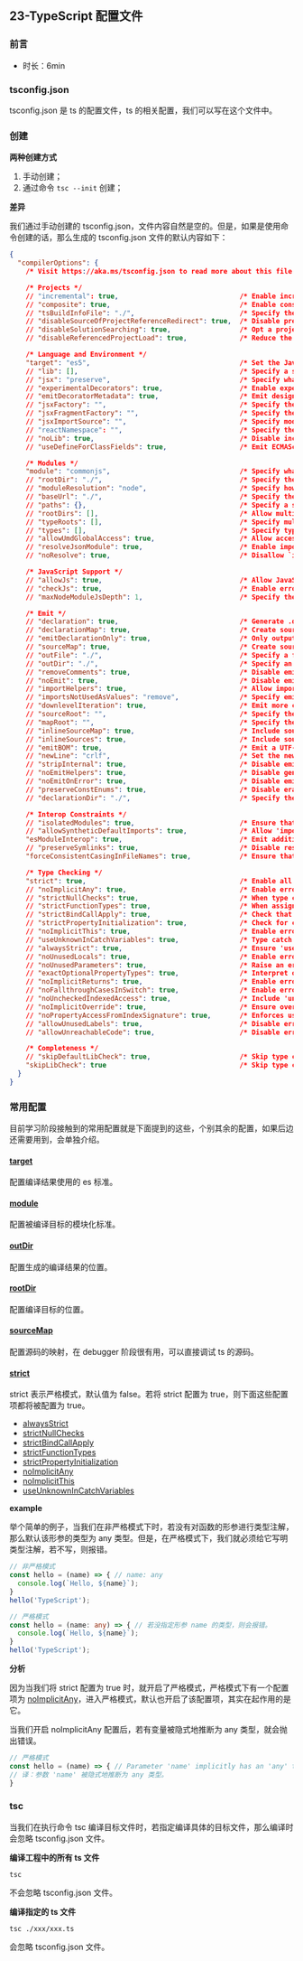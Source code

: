 ## 23-TypeScript 配置文件

### 前言

- 时长：6min

### tsconfig.json

tsconfig.json 是 ts 的配置文件，ts 的相关配置，我们可以写在这个文件中。

### 创建

**两种创建方式**

1. 手动创建；
2. 通过命令 `tsc --init` 创建；

**差异**

我们通过手动创建的 tsconfig.json，文件内容自然是空的。但是，如果是使用命令创建的话，那么生成的 tsconfig.json 文件的默认内容如下：

```json
{
  "compilerOptions": {
    /* Visit https://aka.ms/tsconfig.json to read more about this file */

    /* Projects */
    // "incremental": true,                              /* Enable incremental compilation */
    // "composite": true,                                /* Enable constraints that allow a TypeScript project to be used with project references. */
    // "tsBuildInfoFile": "./",                          /* Specify the folder for .tsbuildinfo incremental compilation files. */
    // "disableSourceOfProjectReferenceRedirect": true,  /* Disable preferring source files instead of declaration files when referencing composite projects */
    // "disableSolutionSearching": true,                 /* Opt a project out of multi-project reference checking when editing. */
    // "disableReferencedProjectLoad": true,             /* Reduce the number of projects loaded automatically by TypeScript. */

    /* Language and Environment */
    "target": "es5",                                     /* Set the JavaScript language version for emitted JavaScript and include compatible library declarations. */
    // "lib": [],                                        /* Specify a set of bundled library declaration files that describe the target runtime environment. */
    // "jsx": "preserve",                                /* Specify what JSX code is generated. */
    // "experimentalDecorators": true,                   /* Enable experimental support for TC39 stage 2 draft decorators. */
    // "emitDecoratorMetadata": true,                    /* Emit design-type metadata for decorated declarations in source files. */
    // "jsxFactory": "",                                 /* Specify the JSX factory function used when targeting React JSX emit, e.g. 'React.createElement' or 'h' */
    // "jsxFragmentFactory": "",                         /* Specify the JSX Fragment reference used for fragments when targeting React JSX emit e.g. 'React.Fragment' or 'Fragment'. */
    // "jsxImportSource": "",                            /* Specify module specifier used to import the JSX factory functions when using `jsx: react-jsx*`.` */
    // "reactNamespace": "",                             /* Specify the object invoked for `createElement`. This only applies when targeting `react` JSX emit. */
    // "noLib": true,                                    /* Disable including any library files, including the default lib.d.ts. */
    // "useDefineForClassFields": true,                  /* Emit ECMAScript-standard-compliant class fields. */

    /* Modules */
    "module": "commonjs",                                /* Specify what module code is generated. */
    // "rootDir": "./",                                  /* Specify the root folder within your source files. */
    // "moduleResolution": "node",                       /* Specify how TypeScript looks up a file from a given module specifier. */
    // "baseUrl": "./",                                  /* Specify the base directory to resolve non-relative module names. */
    // "paths": {},                                      /* Specify a set of entries that re-map imports to additional lookup locations. */
    // "rootDirs": [],                                   /* Allow multiple folders to be treated as one when resolving modules. */
    // "typeRoots": [],                                  /* Specify multiple folders that act like `./node_modules/@types`. */
    // "types": [],                                      /* Specify type package names to be included without being referenced in a source file. */
    // "allowUmdGlobalAccess": true,                     /* Allow accessing UMD globals from modules. */
    // "resolveJsonModule": true,                        /* Enable importing .json files */
    // "noResolve": true,                                /* Disallow `import`s, `require`s or `<reference>`s from expanding the number of files TypeScript should add to a project. */

    /* JavaScript Support */
    // "allowJs": true,                                  /* Allow JavaScript files to be a part of your program. Use the `checkJS` option to get errors from these files. */
    // "checkJs": true,                                  /* Enable error reporting in type-checked JavaScript files. */
    // "maxNodeModuleJsDepth": 1,                        /* Specify the maximum folder depth used for checking JavaScript files from `node_modules`. Only applicable with `allowJs`. */

    /* Emit */
    // "declaration": true,                              /* Generate .d.ts files from TypeScript and JavaScript files in your project. */
    // "declarationMap": true,                           /* Create sourcemaps for d.ts files. */
    // "emitDeclarationOnly": true,                      /* Only output d.ts files and not JavaScript files. */
    // "sourceMap": true,                                /* Create source map files for emitted JavaScript files. */
    // "outFile": "./",                                  /* Specify a file that bundles all outputs into one JavaScript file. If `declaration` is true, also designates a file that bundles all .d.ts output. */
    // "outDir": "./",                                   /* Specify an output folder for all emitted files. */
    // "removeComments": true,                           /* Disable emitting comments. */
    // "noEmit": true,                                   /* Disable emitting files from a compilation. */
    // "importHelpers": true,                            /* Allow importing helper functions from tslib once per project, instead of including them per-file. */
    // "importsNotUsedAsValues": "remove",               /* Specify emit/checking behavior for imports that are only used for types */
    // "downlevelIteration": true,                       /* Emit more compliant, but verbose and less performant JavaScript for iteration. */
    // "sourceRoot": "",                                 /* Specify the root path for debuggers to find the reference source code. */
    // "mapRoot": "",                                    /* Specify the location where debugger should locate map files instead of generated locations. */
    // "inlineSourceMap": true,                          /* Include sourcemap files inside the emitted JavaScript. */
    // "inlineSources": true,                            /* Include source code in the sourcemaps inside the emitted JavaScript. */
    // "emitBOM": true,                                  /* Emit a UTF-8 Byte Order Mark (BOM) in the beginning of output files. */
    // "newLine": "crlf",                                /* Set the newline character for emitting files. */
    // "stripInternal": true,                            /* Disable emitting declarations that have `@internal` in their JSDoc comments. */
    // "noEmitHelpers": true,                            /* Disable generating custom helper functions like `__extends` in compiled output. */
    // "noEmitOnError": true,                            /* Disable emitting files if any type checking errors are reported. */
    // "preserveConstEnums": true,                       /* Disable erasing `const enum` declarations in generated code. */
    // "declarationDir": "./",                           /* Specify the output directory for generated declaration files. */

    /* Interop Constraints */
    // "isolatedModules": true,                          /* Ensure that each file can be safely transpiled without relying on other imports. */
    // "allowSyntheticDefaultImports": true,             /* Allow 'import x from y' when a module doesn't have a default export. */
    "esModuleInterop": true,                             /* Emit additional JavaScript to ease support for importing CommonJS modules. This enables `allowSyntheticDefaultImports` for type compatibility. */
    // "preserveSymlinks": true,                         /* Disable resolving symlinks to their realpath. This correlates to the same flag in node. */
    "forceConsistentCasingInFileNames": true,            /* Ensure that casing is correct in imports. */

    /* Type Checking */
    "strict": true,                                      /* Enable all strict type-checking options. */
    // "noImplicitAny": true,                            /* Enable error reporting for expressions and declarations with an implied `any` type.. */
    // "strictNullChecks": true,                         /* When type checking, take into account `null` and `undefined`. */
    // "strictFunctionTypes": true,                      /* When assigning functions, check to ensure parameters and the return values are subtype-compatible. */
    // "strictBindCallApply": true,                      /* Check that the arguments for `bind`, `call`, and `apply` methods match the original function. */
    // "strictPropertyInitialization": true,             /* Check for class properties that are declared but not set in the constructor. */
    // "noImplicitThis": true,                           /* Enable error reporting when `this` is given the type `any`. */
    // "useUnknownInCatchVariables": true,               /* Type catch clause variables as 'unknown' instead of 'any'. */
    // "alwaysStrict": true,                             /* Ensure 'use strict' is always emitted. */
    // "noUnusedLocals": true,                           /* Enable error reporting when a local variables aren't read. */
    // "noUnusedParameters": true,                       /* Raise an error when a function parameter isn't read */
    // "exactOptionalPropertyTypes": true,               /* Interpret optional property types as written, rather than adding 'undefined'. */
    // "noImplicitReturns": true,                        /* Enable error reporting for codepaths that do not explicitly return in a function. */
    // "noFallthroughCasesInSwitch": true,               /* Enable error reporting for fallthrough cases in switch statements. */
    // "noUncheckedIndexedAccess": true,                 /* Include 'undefined' in index signature results */
    // "noImplicitOverride": true,                       /* Ensure overriding members in derived classes are marked with an override modifier. */
    // "noPropertyAccessFromIndexSignature": true,       /* Enforces using indexed accessors for keys declared using an indexed type */
    // "allowUnusedLabels": true,                        /* Disable error reporting for unused labels. */
    // "allowUnreachableCode": true,                     /* Disable error reporting for unreachable code. */

    /* Completeness */
    // "skipDefaultLibCheck": true,                      /* Skip type checking .d.ts files that are included with TypeScript. */
    "skipLibCheck": true                                 /* Skip type checking all .d.ts files. */
  }
}
```

### 常用配置

目前学习阶段接触到的常用配置就是下面提到的这些，个别其余的配置，如果后边还需要用到，会单独介绍。

#### [target](https://www.typescriptlang.org/tsconfig#target)

配置编译结果使用的 es 标准。

#### [module](https://www.typescriptlang.org/tsconfig#module)

配置被编译目标的模块化标准。

#### [outDir](https://www.typescriptlang.org/tsconfig#outDir)

配置生成的编译结果的位置。

#### [rootDir](https://www.typescriptlang.org/tsconfig#rootDir)

配置编译目标的位置。

#### [sourceMap](https://www.typescriptlang.org/tsconfig#sourceMap)

配置源码的映射，在 debugger 阶段很有用，可以直接调试 ts 的源码。

#### [strict](https://www.typescriptlang.org/tsconfig#strict)

strict 表示严格模式，默认值为 false。若将 strict 配置为 true，则下面这些配置项都将被配置为 true。

- [alwaysStrict](https://www.typescriptlang.org/tsconfig#alwaysStrict)
- [strictNullChecks](https://www.typescriptlang.org/tsconfig#strictNullChecks)
- [strictBindCallApply](https://www.typescriptlang.org/tsconfig#strictBindCallApply)
- [strictFunctionTypes](https://www.typescriptlang.org/tsconfig#strictFunctionTypes)
- [strictPropertyInitialization](https://www.typescriptlang.org/tsconfig#strictPropertyInitialization)
- [noImplicitAny](https://www.typescriptlang.org/tsconfig#noImplicitAny)
- [noImplicitThis](https://www.typescriptlang.org/tsconfig#noImplicitThis)
- [useUnknownInCatchVariables](https://www.typescriptlang.org/tsconfig#useUnknownInCatchVariables)

**example**

举个简单的例子，当我们在非严格模式下时，若没有对函数的形参进行类型注解，那么默认该形参的类型为 any 类型。但是，在严格模式下，我们就必须给它写明类型注解，若不写，则报错。

```ts
// 非严格模式
const hello = (name) => { // name: any
  console.log(`Hello, ${name}`);
}
hello('TypeScript');
```

```ts
// 严格模式
const hello = (name: any) => { // 若没指定形参 name 的类型，则会报错。
  console.log(`Hello, ${name}`);
}
hello('TypeScript');
```

**分析**

因为当我们将 strict 配置为 true 时，就开启了严格模式，严格模式下有一个配置项为 [noImplicitAny](https://www.typescriptlang.org/tsconfig#noImplicitAny)，进入严格模式，默认也开启了该配置项，其实在起作用的是它。

当我们开启 noImplicitAny 配置后，若有变量被隐式地推断为 any 类型，就会抛出错误。

```ts
// 严格模式
const hello = (name) => { // Parameter 'name' implicitly has an 'any' type.
// 译：参数 'name' 被隐式地推断为 any 类型。
}
```

### tsc

当我们在执行命令 tsc 编译目标文件时，若指定编译具体的目标文件，那么编译时会忽略 tsconfig.json 文件。

**编译工程中的所有 ts 文件**

```shell
tsc
```

不会忽略 tsconfig.json 文件。

**编译指定的 ts 文件**

```shell
tsc ./xxx/xxx.ts
```

会忽略 tsconfig.json 文件。


